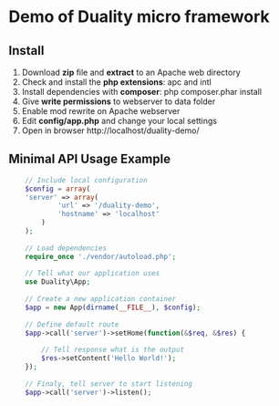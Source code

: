 Demo of Duality micro framework
===============================

Install
-------

1. Download **zip** file and **extract** to an Apache web directory
2. Check and install the **php extensions**: apc and intl
3. Install dependencies with **composer**: php composer.phar install
4. Give **write permissions** to webserver to data folder
5. Enable mod rewrite on Apache webserver
6. Edit **config/app.php** and change your local settings
7. Open in browser http://localhost/duality-demo/

Minimal API Usage Example
-------------

```php
    // Include local configuration
    $config = array(
    'server' => array(
            'url' => '/duality-demo',
            'hostname' => 'localhost'
        )
    );
        
    // Load dependencies
    require_once './vendor/autoload.php';
        
    // Tell what our application uses
    use Duality\App;
      
    // Create a new application container
    $app = new App(dirname(__FILE__), $config);
     
    // Define default route
    $app->call('server')->setHome(function(&$req, &$res) {
       
        // Tell response what is the output
        $res->setContent('Hello World!');
    });
        
    // Finaly, tell server to start listening
    $app->call('server')->listen();
```

